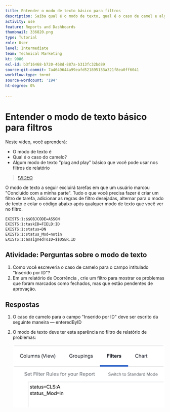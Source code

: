 ```yaml
---
title: Entender o modo de texto básico para filtros
description: Saiba qual é o modo de texto, qual é o caso de camel e algum modo de texto "plug and play" básico que você pode usar nos filtros de relatório em [!DNL  Workfront].
activity: use
feature: Reports and Dashboards
thumbnail: 336820.png
type: Tutorial
role: User
level: Intermediate
team: Technical Marketing
kt: 9086
exl-id: b3f16468-b720-468d-887a-b313fc32bd89
source-git-commit: 7a4649644a99eafd521895133a321f8ea0ff6041
workflow-type: tm+mt
source-wordcount: '194'
ht-degree: 0%

---
```


# Entender o modo de texto básico para filtros

Neste vídeo, você aprenderá:

* O modo de texto é
* Qual é o caso do camelo?
* Algum modo de texto &quot;plug and play&quot; básico que você pode usar nos filtros de relatório

>[!VIDEO](https://video.tv.adobe.com/v/336820/?quality=12)

O modo de texto a seguir excluirá tarefas em que um usuário marcou &quot;Concluído com a minha parte&quot;. Tudo o que você precisa fazer é criar um filtro de tarefa, adicionar as regras de filtro desejadas, alternar para o modo de texto e colar o código abaixo após qualquer modo de texto que você ver no filtro.

```
EXISTS:1:$$OBJCODE=ASSGN  
EXISTS:1:taskID=FIELD:ID  
EXISTS:1:status=DN  
EXISTS:1:status_Mod=notin  
EXISTS:1:assignedToID=$$USER.ID 
```

## Atividade: Perguntas sobre o modo de texto

1. Como você escreveria o caso de camelo para o campo intitulado &quot;Inserido por ID&quot;?
1. Em um relatório de Ocorrência , crie um filtro para mostrar os problemas que foram marcados como fechados, mas que estão pendentes de aprovação.

## Respostas

1. O caso de camelo para o campo &quot;Inserido por ID&quot; deve ser escrito da seguinte maneira — enteredByID
1. O modo de texto deve ter esta aparência no filtro de relatório de problemas:

   ![Uma imagem da tela para criar um novo filtro no modo de texto](assets/btm-answer.png)
